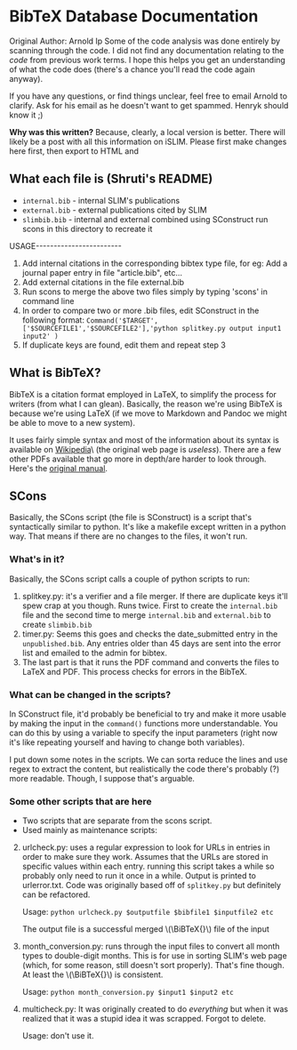 [Wikipedia]: http://en.wikipedia.org/wiki/bibtex
[original manual]: http://ctan.cms.math.ca/tex-archive/biblio/bibtex/base/btxdoc.pdf
# BibTeX Database Documentation

Original Author: Arnold Ip
Some of the code analysis was done entirely by scanning through the code. I did
not find any documentation relating to the _code_ from previous work terms. I
hope this helps you get an understanding of what the code does (there's a
chance you'll read the code again anyway).

If you have any questions, or find things unclear, feel free to email Arnold to
clarify. Ask for his email as he doesn't want to get spammed. Henryk should
know it ;)

**Why was this written?** Because, clearly, a local version is better.
There will likely be a post with all this information on iSLIM. Please first
make changes here first, then export to HTML and 

## What each file is (Shruti's README)

- `internal.bib`  - internal SLIM's publications
- `external.bib`  - external publications cited by SLIM
- `slimbib.bib`   - internal and external combined using SConstruct
		  run scons in this directory to recreate it


USAGE------------------------
1. Add internal citations in the corresponding bibtex type file, for eg: Add a journal paper entry in file "article.bib", etc... 
2. Add external citations in the file external.bib
3. Run scons to merge the above two files simply by typing 'scons' in command line
4. In order to compare two or more .bib files, edit SConstruct in the following format:
   `Command('$TARGET',['$SOURCEFILE1','$SOURCEFILE2'],'python splitkey.py output input1 input2' )`
5. If duplicate keys are found, edit them and repeat step 3



## What is BibTeX?

BibTeX is a citation format employed in LaTeX, to simplify the process for
writers (from what I can glean). Basically, the reason we're using BibTeX is
because we're using LaTeX (if we move to Markdown and Pandoc we might be able
to move to a new system).

It uses fairly simple syntax and most of the information about its syntax is
available on [Wikipedia]\ (the original web page is _useless_). There are a few
other PDFs available that go more in depth/are harder to look through. Here's
the [original manual].


## SCons

Basically, the SCons script (the file is SConstruct) is a script that's
syntactically similar to python. It's like a makefile except written in a
python way. That means if there are no changes to the files, it won't run.

### What's in it?

Basically, the SCons script calls a couple of python scripts to run:

1. splitkey.py: it's a verifier and a file merger. If there are
   duplicate keys it'll spew crap at you though. Runs twice. First to
   create the `internal.bib` file and the second time to merge
   `internal.bib` and `external.bib` to create `slimbib.bib`
1. timer.py: Seems this goes and checks the date_submitted entry in the
   `unpublished.bib`. Any entries older than 45 days are sent into the
   error list and emailed to the admin for bibtex.
1. The last part is that it runs the PDF command and converts the files
   to LaTeX and PDF. This process checks for errors in the BibTeX.
   
### What can be changed in the scripts?

In SConstruct file, it'd probably be beneficial to try and make it
more usable by making the input in the `command()` functions more
understandable. You can do this by using a variable to specify the input
parameters (right now it's like repeating yourself and having to change both
variables).

I put down some notes in the scripts. We can sorta reduce the lines and use
regex to extract the content, but realistically the code there's probably (?)
more readable. Though, I suppose that's arguable.

### Some other scripts that are here

- Two scripts that are separate from the scons script.
- Used mainly as maintenance scripts:

2. urlcheck.py: uses a regular expression to look for URLs in entries in order
   to make sure they work. Assumes that the URLs are stored in specific values
   within each entry. running this script takes a while so probably only need
   to run it once in a while. Output is printed to urlerror.txt.
   Code was originally based off of `splitkey.py` but definitely can be
   refactored.
   
   Usage: `python urlcheck.py $outputfile $bibfile1 $inputfile2 etc`

   The output file is a successful merged \\(\BiBTeX{}\\) file of the input
2. month_conversion.py: runs through the input files to convert all month types
   to double-digit months. This is for use in sorting SLIM's web page (which,
   for some reason, still doesn't sort properly). That's fine though. At least
   the \\(\BiBTeX{}\\) is consistent.

   Usage: `python month_conversion.py $input1 $input2 etc`
2. multicheck.py: It was originally created to do _everything_ but when it was
   realized that it was a stupid idea it was scrapped. Forgot to delete.

   Usage: don't use it.

